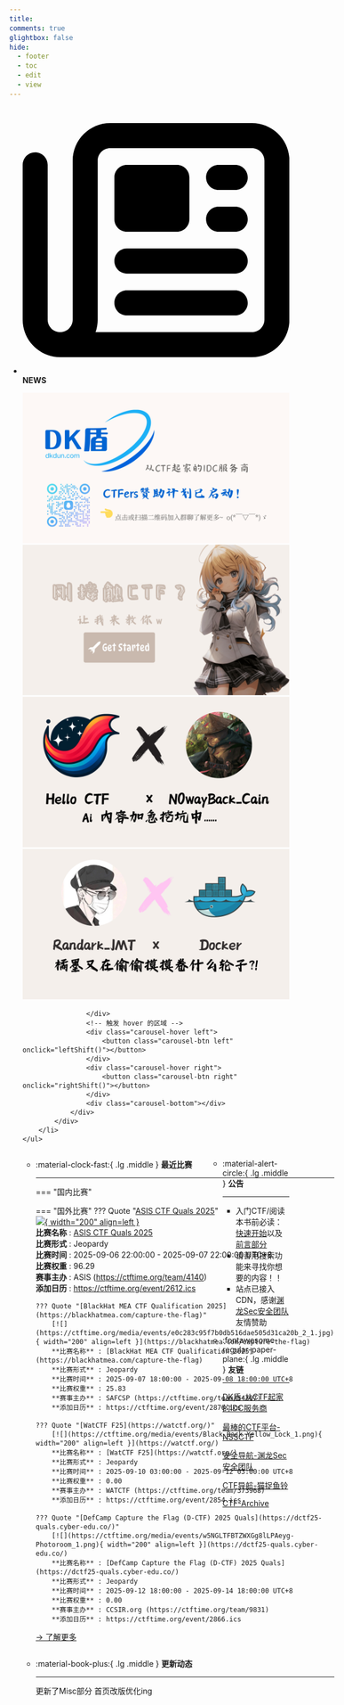 ```yaml
---
title: 
comments: true
glightbox: false
hide:
  - footer
  - toc
  - edit
  - view
---
```


<div class="grid cards">
    <ul>
        <li>
            <p><span class="twemoji lg middle"><svg xmlns="http://www.w3.org/2000/svg"
                        viewBox="0 0 512 512"><!--! Font Awesome Free 6.5.1 by @fontawesome - https://fontawesome.com License - https://fontawesome.com/license/free (Icons: CC BY 4.0, Fonts: SIL OFL 1.1, Code: MIT License) Copyright 2023 Fonticons, Inc.-->
                        <path
                            d="M168 80c-13.3 0-24 10.7-24 24v304c0 8.4-1.4 16.5-4.1 24H440c13.3 0 24-10.7 24-24V104c0-13.3-10.7-24-24-24H168zM72 480c-39.8 0-72-32.2-72-72V112c0-13.3 10.7-24 24-24s24 10.7 24 24v296c0 13.3 10.7 24 24 24s24-10.7 24-24V104c0-39.8 32.2-72 72-72h272c39.8 0 72 32.2 72 72v304c0 39.8-32.2 72-72 72H72zm104-344c0-13.3 10.7-24 24-24h96c13.3 0 24 10.7 24 24v80c0 13.3-10.7 24-24 24h-96c-13.3 0-24-10.7-24-24v-80zm200-24h32c13.3 0 24 10.7 24 24s-10.7 24-24 24h-32c-13.3 0-24-10.7-24-24s10.7-24 24-24zm0 80h32c13.3 0 24 10.7 24 24s-10.7 24-24 24h-32c-13.3 0-24-10.7-24-24s10.7-24 24-24zm-176 80h208c13.3 0 24 10.7 24 24s-10.7 24-24 24H200c-13.3 0-24-10.7-24-24s10.7-24 24-24zm0 80h208c13.3 0 24 10.7 24 24s-10.7 24-24 24H200c-13.3 0-24-10.7-24-24s10.7-24 24-24z">
                        </path>
                    </svg></span> <strong>NEWS</strong></p>
            <div class="grid cards">
                <div class="carousel">
                    <div class="carousel-container">
                        <a href="https://www.dkdun.cn/"><img src="./assets/banner-dkdun.png" /></a>
                        <a href="../hc-start/" target="_blank"><img src="./assets/banner-quickstart.png" /></a>
                        <a href="../hc-ai/" target="_blank"><img src="./assets/banner-update.png" /></a>
                        <a href="https://github.com/CTF-Archives" target="_blank"><img src="./assets/banner-Achieve.png" /></a>
                        
                    </div>
                    <!-- 触发 hover 的区域 -->
                    <div class="carousel-hover left">
                        <button class="carousel-btn left" onclick="leftShift()"></button>
                    </div>
                    <div class="carousel-hover right">
                        <button class="carousel-btn right" onclick="rightShift()"></button>
                    </div>
                    <div class="carousel-bottom"></div>
                </div>
            </div>
        </li>
    </ul>
</div>

<div class="grid grid-cols-8 gap-4" style="display: grid;grid-template-columns: 70% 30%;" markdown>

<div class="grid cards" style="display: grid; grid-template-columns: 1fr;" markdown>

<div class="grid cards" markdown>

-   :material-clock-fast:{ .lg .middle } __最近比赛__

    ---
    <!-- 主页赛事展示_开始 -->
    === "国内比赛"
    
    === "国外比赛"
        ??? Quote "[ASIS CTF Quals 2025](https://asisctf.com/)"  
            [![](https://ctftime.org/media/events/asisctf_1.jpg){ width="200" align=left }](https://asisctf.com/)  
            **比赛名称** : [ASIS CTF Quals 2025](https://asisctf.com/)  
            **比赛形式** : Jeopardy  
            **比赛时间** : 2025-09-06 22:00:00 - 2025-09-07 22:00:00 UTC+8  
            **比赛权重** : 96.29  
            **赛事主办** : ASIS (https://ctftime.org/team/4140)  
            **添加日历** : https://ctftime.org/event/2612.ics  
            
        ??? Quote "[BlackHat MEA CTF Qualification 2025](https://blackhatmea.com/capture-the-flag)"  
            [![](https://ctftime.org/media/events/e0c283c95f7b0db516dae505d31ca20b_2_1.jpg){ width="200" align=left }](https://blackhatmea.com/capture-the-flag)  
            **比赛名称** : [BlackHat MEA CTF Qualification 2025](https://blackhatmea.com/capture-the-flag)  
            **比赛形式** : Jeopardy  
            **比赛时间** : 2025-09-07 18:00:00 - 2025-09-08 18:00:00 UTC+8  
            **比赛权重** : 25.83  
            **赛事主办** : SAFCSP (https://ctftime.org/team/54707)  
            **添加日历** : https://ctftime.org/event/2876.ics  
            
        ??? Quote "[WatCTF F25](https://watctf.org/)"  
            [![](https://ctftime.org/media/events/Black_Back_Yellow_Lock_1.png){ width="200" align=left }](https://watctf.org/)  
            **比赛名称** : [WatCTF F25](https://watctf.org/)  
            **比赛形式** : Jeopardy  
            **比赛时间** : 2025-09-10 03:00:00 - 2025-09-12 03:00:00 UTC+8  
            **比赛权重** : 0.00  
            **赛事主办** : WATCTF (https://ctftime.org/team/373968)  
            **添加日历** : https://ctftime.org/event/2854.ics  
            
        ??? Quote "[DefCamp Capture the Flag (D-CTF) 2025 Quals](https://dctf25-quals.cyber-edu.co/)"  
            [![](https://ctftime.org/media/events/w5NGLTFBTZWXGg8lLPAeyg-Photoroom_1.png){ width="200" align=left }](https://dctf25-quals.cyber-edu.co/)  
            **比赛名称** : [DefCamp Capture the Flag (D-CTF) 2025 Quals](https://dctf25-quals.cyber-edu.co/)  
            **比赛形式** : Jeopardy  
            **比赛时间** : 2025-09-12 18:00:00 - 2025-09-14 18:00:00 UTC+8  
            **比赛权重** : 0.00  
            **赛事主办** : CCSIR.org (https://ctftime.org/team/9831)  
            **添加日历** : https://ctftime.org/event/2866.ics  
            
    <!-- 主页赛事展示_结束 -->
    [→ 了解更多](./Event/)

</div>
  <div class="grid cards" markdown>

-   :material-book-plus:{ .lg .middle } __更新动态__

    ---

    更新了Misc部分 首页改版优化ing

</div>  
</div>
<div class="grid cards" markdown>

<div class="grid cards" markdown>

-   :material-alert-circle:{ .lg .middle } __公告__

    ---

    - 入门CTF/阅读本书前必读：[快速开始](./hc-start/)以及[前言部分](./hc-preface/)  
    - 请善用搜索功能来寻找你想要的内容！！
    - 站点已接入 CDN，感谢[渊龙Sec安全团队](https://dh.aabyss.cn)友情赞助

-   :fontawesome-regular-paper-plane:{ .lg .middle } __友链__

    ---

    [DK盾-从CTF起家的IDC服务商](https://www.dkdun.cn)

    [最棒的CTF平台-NSSCTF](https://www.nssctf.cn/)  

    [安全导航-渊龙Sec安全团队](https://dh.aabyss.cn)    

    [CTF导航-猫捉鱼铃](https://ctf.mzy0.com/)

    [CTF-Archive](https://github.com/CTF-Archives)

</div>   

</div>

</div>
